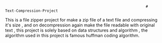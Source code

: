                                                                     # Text-Compression-Project 

This is a file zipper project for make a zip file of a text file and compressing it's size , and on decompression again make the file readable with original text ,
this project is solely based on data structures and algorithm , the algorithm used in this project is famous huffman coding algorithm.

